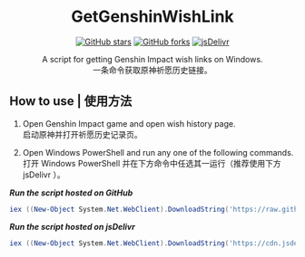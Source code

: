 <div align="center">

# GetGenshinWishLink

[![GitHub stars](https://img.shields.io/github/stars/zhxycn/GetGenshinWishLink?style=flat-square)](https://github.com/zhxycn/GetGenshinWishLink/stargazers)
[![GitHub forks](https://img.shields.io/github/forks/zhxycn/GetGenshinWishLink?style=flat-square)](https://github.com/zhxycn/GetGenshinWishLink/network)
[![jsDelivr](https://data.jsdelivr.com/v1/package/gh/zhxycn/GetGenshinWishLink/badge)](https://www.jsdelivr.com/package/gh/zhxycn/GetGenshinWishLink)

A script for getting Genshin Impact wish links on Windows.  
一条命令获取原神祈愿历史链接。

</div>

## How to use | 使用方法
1. Open Genshin Impact game and open wish history page.  
启动原神并打开祈愿历史记录页。

2. Open Windows PowerShell and run any one of the following commands.  
打开 Windows PowerShell 并在下方命令中任选其一运行（推荐使用下方 jsDelivr ）。

***Run the script hosted on GitHub***
```PowerShell
iex ((New-Object System.Net.WebClient).DownloadString('https://raw.githubusercontent.com/zhxycn/GetGenshinWishLink/main/GetGenshinWishLink.ps1'))
```

***Run the script hosted on jsDelivr***
```PowerShell
iex ((New-Object System.Net.WebClient).DownloadString('https://cdn.jsdelivr.net/gh/zhxycn/GetGenshinWishLink/GetGenshinWishLink.ps1'))
```

